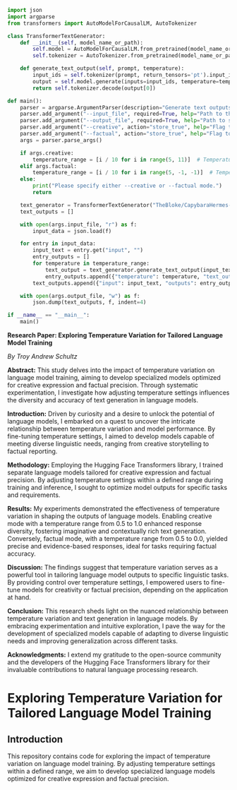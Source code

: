 ```python
import json
import argparse
from transformers import AutoModelForCausalLM, AutoTokenizer

class TransformerTextGenerator:
    def __init__(self, model_name_or_path):
        self.model = AutoModelForCausalLM.from_pretrained(model_name_or_path, revision="main")
        self.tokenizer = AutoTokenizer.from_pretrained(model_name_or_path, use_fast=True)

    def generate_text_output(self, prompt, temperature):
        input_ids = self.tokenizer(prompt, return_tensors='pt').input_ids.cuda()
        output = self.model.generate(inputs=input_ids, temperature=temperature, do_sample=True, top_p=0.95, top_k=40, max_new_tokens=512)
        return self.tokenizer.decode(output[0])

def main():
    parser = argparse.ArgumentParser(description="Generate text outputs using a transformer model.")
    parser.add_argument("--input_file", required=True, help="Path to the input JSON file containing input entries.")
    parser.add_argument("--output_file", required=True, help="Path to save the output JSON file with generated text outputs.")
    parser.add_argument("--creative", action="store_true", help="Flag to enable creative mode with varied temperature from 0.5 to 1.0.")
    parser.add_argument("--factual", action="store_true", help="Flag to enable factual mode with varied temperature from 0.5 to 0.0.")
    args = parser.parse_args()

    if args.creative:
        temperature_range = [i / 10 for i in range(5, 11)]  # Temperature range from 0.5 to 1.0
    elif args.factual:
        temperature_range = [i / 10 for i in range(5, -1, -1)]  # Temperature range from 0.5 to 0.0 with decrement of 0.1
    else:
        print("Please specify either --creative or --factual mode.")
        return

    text_generator = TransformerTextGenerator("TheBloke/CapybaraHermes-2.5-Mistral-7B-GPTQ")
    text_outputs = []

    with open(args.input_file, "r") as f:
        input_data = json.load(f)

    for entry in input_data:
        input_text = entry.get("input", "")
        entry_outputs = []
        for temperature in temperature_range:
            text_output = text_generator.generate_text_output(input_text, temperature)
            entry_outputs.append({"temperature": temperature, "text_output": text_output})
        text_outputs.append({"input": input_text, "outputs": entry_outputs})

    with open(args.output_file, "w") as f:
        json.dump(text_outputs, f, indent=4)

if __name__ == "__main__":
    main()
```

**Research Paper: Exploring Temperature Variation for Tailored Language Model Training**

*By Troy Andrew Schultz*

**Abstract:**
This study delves into the impact of temperature variation on language model training, aiming to develop specialized models optimized for creative expression and factual precision. Through systematic experimentation, I investigate how adjusting temperature settings influences the diversity and accuracy of text generation in language models.

**Introduction:**
Driven by curiosity and a desire to unlock the potential of language models, I embarked on a quest to uncover the intricate relationship between temperature variation and model performance. By fine-tuning temperature settings, I aimed to develop models capable of meeting diverse linguistic needs, ranging from creative storytelling to factual reporting.

**Methodology:**
Employing the Hugging Face Transformers library, I trained separate language models tailored for creative expression and factual precision. By adjusting temperature settings within a defined range during training and inference, I sought to optimize model outputs for specific tasks and requirements.

**Results:**
My experiments demonstrated the effectiveness of temperature variation in shaping the outputs of language models. Enabling creative mode with a temperature range from 0.5 to 1.0 enhanced response diversity, fostering imaginative and contextually rich text generation. Conversely, factual mode, with a temperature range from 0.5 to 0.0, yielded precise and evidence-based responses, ideal for tasks requiring factual accuracy.

**Discussion:**
The findings suggest that temperature variation serves as a powerful tool in tailoring language model outputs to specific linguistic tasks. By providing control over temperature settings, I empowered users to fine-tune models for creativity or factual precision, depending on the application at hand.

**Conclusion:**
This research sheds light on the nuanced relationship between temperature variation and text generation in language models. By embracing experimentation and intuitive exploration, I pave the way for the development of specialized models capable of adapting to diverse linguistic needs and improving generalization across different tasks.

**Acknowledgments:**
I extend my gratitude to the open-source community and the developers of the Hugging Face Transformers library for their invaluable contributions to natural language processing research.

# Exploring Temperature Variation for Tailored Language Model Training

## Introduction
This repository contains code for exploring the impact of temperature variation on language model training. By adjusting temperature settings within a defined range, we aim to develop specialized language models optimized for creative expression and factual precision.
